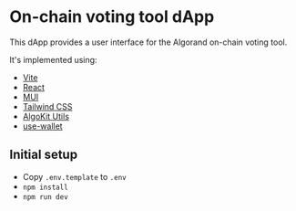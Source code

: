 # On-chain voting tool dApp

This dApp provides a user interface for the Algorand on-chain voting tool.

It's implemented using:

- [Vite](https://vitejs.dev/)
- [React](https://react.dev/)
- [MUI](https://mui.com/)
- [Tailwind CSS](https://tailwindcss.com/)
- [AlgoKit Utils](https://github.com/algorandfoundation/algokit-utils-ts)
- [use-wallet](https://github.com/TxnLab/use-wallet)

## Initial setup

- Copy `.env.template` to `.env`
- `npm install`
- `npm run dev`
